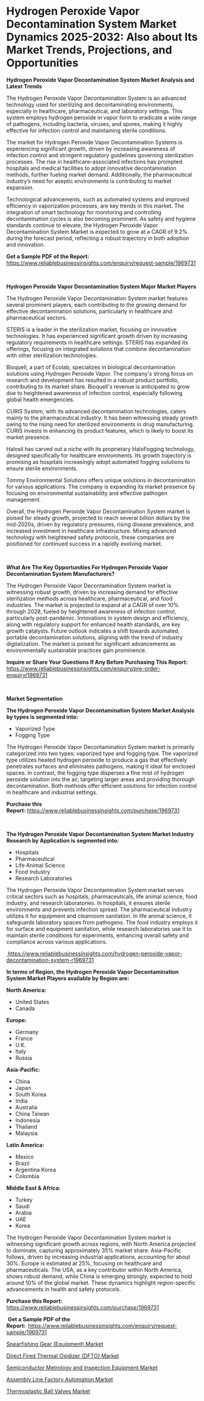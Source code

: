 <p><h1>Hydrogen Peroxide Vapor Decontamination System Market Dynamics 2025-2032: Also about Its Market Trends, Projections, and Opportunities</h1></p><p><strong>Hydrogen Peroxide Vapor Decontamination System Market Analysis and Latest Trends</strong></p>
<p><p>The Hydrogen Peroxide Vapor Decontamination System is an advanced technology used for sterilizing and decontaminating environments, especially in healthcare, pharmaceutical, and laboratory settings. This system employs hydrogen peroxide in vapor form to eradicate a wide range of pathogens, including bacteria, viruses, and spores, making it highly effective for infection control and maintaining sterile conditions.</p><p>The market for Hydrogen Peroxide Vapor Decontamination Systems is experiencing significant growth, driven by increasing awareness of infection control and stringent regulatory guidelines governing sterilization processes. The rise in healthcare-associated infections has prompted hospitals and medical facilities to adopt innovative decontamination methods, further fueling market demand. Additionally, the pharmaceutical industry’s need for aseptic environments is contributing to market expansion.</p><p>Technological advancements, such as automated systems and improved efficiency in vaporization processes, are key trends in this market. The integration of smart technology for monitoring and controlling decontamination cycles is also becoming prominent. As safety and hygiene standards continue to elevate, the Hydrogen Peroxide Vapor Decontamination System Market is expected to grow at a CAGR of 9.2% during the forecast period, reflecting a robust trajectory in both adoption and innovation.</p></p>
<p><strong>Get a Sample PDF of the Report:&nbsp;</strong> <a href="https://www.reliablebusinessinsights.com/enquiry/request-sample/1969731?utm_campaign=1873&utm_medium=2&utm_source=Github&utm_content=ia&utm_term=02032025&utm_id=hydrogen-peroxide-vapor-decontamination-system">https://www.reliablebusinessinsights.com/enquiry/request-sample/1969731</a></p>
<p>&nbsp;</p>
<p><strong>Hydrogen Peroxide Vapor Decontamination System Major Market Players</strong></p>
<p><p>The Hydrogen Peroxide Vapor Decontamination System market features several prominent players, each contributing to the growing demand for effective decontamination solutions, particularly in healthcare and pharmaceutical sectors.</p><p>STERIS is a leader in the sterilization market, focusing on innovative technologies. It has experienced significant growth driven by increasing regulatory requirements in healthcare settings. STERIS has expanded its offerings, focusing on integrated solutions that combine decontamination with other sterilization technologies.</p><p>Bioquell, a part of Ecolab, specializes in biological decontamination solutions using Hydrogen Peroxide Vapor. The company's strong focus on research and development has resulted in a robust product portfolio, contributing to its market share. Bioquell's revenue is anticipated to grow due to heightened awareness of infection control, especially following global health emergencies.</p><p>CURIS System, with its advanced decontamination technologies, caters mainly to the pharmaceutical industry. It has been witnessing steady growth owing to the rising need for sterilized environments in drug manufacturing. CURIS invests in enhancing its product features, which is likely to boost its market presence.</p><p>Halosil has carved out a niche with its proprietary HaloFogging technology, designed specifically for healthcare environments. Its growth trajectory is promising as hospitals increasingly adopt automated fogging solutions to ensure sterile environments.</p><p>Tommy Environmental Solutions offers unique solutions in decontamination for various applications. The company is expanding its market presence by focusing on environmental sustainability and effective pathogen management.</p><p>Overall, the Hydrogen Peroxide Vapor Decontamination System market is poised for steady growth, projected to reach several billion dollars by the mid-2020s, driven by regulatory pressures, rising disease prevalence, and increased investment in healthcare infrastructure. Mixing advanced technology with heightened safety protocols, these companies are positioned for continued success in a rapidly evolving market.</p></p>
<p>&nbsp;</p>
<p><strong>What Are The Key Opportunities For Hydrogen Peroxide Vapor Decontamination System Manufacturers?</strong></p>
<p><p>The Hydrogen Peroxide Vapor Decontamination System market is witnessing robust growth, driven by increasing demand for effective sterilization methods across healthcare, pharmaceutical, and food industries. The market is projected to expand at a CAGR of over 10% through 2028, fueled by heightened awareness of infection control, particularly post-pandemic. Innovations in system design and efficiency, along with regulatory support for enhanced health standards, are key growth catalysts. Future outlook indicates a shift towards automated, portable decontamination solutions, aligning with the trend of industry digitalization. The market is poised for significant advancements as environmentally sustainable practices gain prominence.</p></p>
<p><strong>Inquire or Share Your Questions If Any Before Purchasing This Report:</strong> <a href="https://www.reliablebusinessinsights.com/enquiry/pre-order-enquiry/1969731?utm_campaign=1873&utm_medium=2&utm_source=Github&utm_content=ia&utm_term=02032025&utm_id=hydrogen-peroxide-vapor-decontamination-system">https://www.reliablebusinessinsights.com/enquiry/pre-order-enquiry/1969731</a></p>
<p>&nbsp;</p>
<p><strong>Market Segmentation</strong></p>
<p><strong>The Hydrogen Peroxide Vapor Decontamination System Market Analysis by types is segmented into:</strong></p>
<p><ul><li>Vaporized Type</li><li>Fogging Type</li></ul></p>
<p><p>The Hydrogen Peroxide Vapor Decontamination System market is primarily categorized into two types: vaporized type and fogging type. The vaporized type utilizes heated hydrogen peroxide to produce a gas that effectively penetrates surfaces and eliminates pathogens, making it ideal for enclosed spaces. In contrast, the fogging type disperses a fine mist of hydrogen peroxide solution into the air, targeting larger areas and providing thorough decontamination. Both methods offer efficient solutions for infection control in healthcare and industrial settings.</p></p>
<p><strong>Purchase this Report:&nbsp;</strong><a href="https://www.reliablebusinessinsights.com/purchase/1969731?utm_campaign=1873&utm_medium=2&utm_source=Github&utm_content=ia&utm_term=02032025&utm_id=hydrogen-peroxide-vapor-decontamination-system">https://www.reliablebusinessinsights.com/purchase/1969731</a></p>
<p>&nbsp;</p>
<p><strong>The Hydrogen Peroxide Vapor Decontamination System Market Industry Research by Application is segmented into:</strong></p>
<p><ul><li>Hospitals</li><li>Pharmaceutical</li><li>Life Animal Science</li><li>Food Industry</li><li>Research Laboratories</li></ul></p>
<p><p>The Hydrogen Peroxide Vapor Decontamination System market serves critical sectors such as hospitals, pharmaceuticals, life animal science, food industry, and research laboratories. In hospitals, it ensures sterile environments and prevents infection spread. The pharmaceutical industry utilizes it for equipment and cleanroom sanitation. In life animal science, it safeguards laboratory spaces from pathogens. The food industry employs it for surface and equipment sanitation, while research laboratories use it to maintain sterile conditions for experiments, enhancing overall safety and compliance across various applications.</p></p>
<p><a href="https://www.reliablebusinessinsights.com/hydrogen-peroxide-vapor-decontamination-system-r1969731?utm_campaign=1873&utm_medium=2&utm_source=Github&utm_content=ia&utm_term=02032025&utm_id=hydrogen-peroxide-vapor-decontamination-system">&nbsp;https://www.reliablebusinessinsights.com/hydrogen-peroxide-vapor-decontamination-system-r1969731</a></p>
<p><strong>In terms of Region, the Hydrogen Peroxide Vapor Decontamination System Market Players available by Region are:</strong></p>
<p>
    <p> <strong> North America: </strong>
        <ul>
            <li>United States</li>
            <li>Canada</li>
        </ul>
        </p> 
    <p> <strong> Europe: </strong>
        <ul>
            <li>Germany</li>
            <li>France</li>
            <li>U.K.</li>
            <li>Italy</li>
            <li>Russia</li>
        </ul>
        </p> 
    <p> <strong> Asia-Pacific: </strong>
        <ul>
            <li>China</li>
            <li>Japan</li>
            <li>South Korea</li>
            <li>India</li>
            <li>Australia</li>
            <li>China Taiwan</li>
            <li>Indonesia</li>
            <li>Thailand</li>
            <li>Malaysia</li>
        </ul>
        </p> 
    <p> <strong> Latin America: </strong>
        <ul>
            <li>Mexico</li>
            <li>Brazil</li>
            <li>Argentina Korea</li>
            <li>Colombia</li>
        </ul>
        </p> 
    <p> <strong> Middle East & Africa: </strong>
        <ul>
            <li>Turkey</li>
            <li>Saudi</li>
            <li>Arabia</li>
            <li>UAE</li>
            <li>Korea</li>
        </ul>
    </p>
    </p>
<p><p>The Hydrogen Peroxide Vapor Decontamination System market is witnessing significant growth across regions, with North America projected to dominate, capturing approximately 35% market share. Asia-Pacific follows, driven by increasing industrial applications, accounting for about 30%. Europe is estimated at 25%, focusing on healthcare and pharmaceuticals. The USA, as a key contributor within North America, shows robust demand, while China is emerging strongly, expected to hold around 10% of the global market. These dynamics highlight region-specific advancements in health and safety protocols.</p></p>
<p><strong>Purchase this Report: </strong><a href="https://www.reliablebusinessinsights.com/purchase/1969731?utm_campaign=1873&utm_medium=2&utm_source=Github&utm_content=ia&utm_term=02032025&utm_id=hydrogen-peroxide-vapor-decontamination-system">https://www.reliablebusinessinsights.com/purchase/1969731</a></p>
<p>&nbsp;<strong>Get a Sample PDF of the Report:&nbsp;&nbsp;</strong><a href="https://www.reliablebusinessinsights.com/enquiry/request-sample/1969731?utm_campaign=1873&utm_medium=2&utm_source=Github&utm_content=ia&utm_term=02032025&utm_id=hydrogen-peroxide-vapor-decontamination-system">https://www.reliablebusinessinsights.com/enquiry/request-sample/1969731</a></p>
<p><strong></strong></p>
<p><p><a href="https://github.com/debowflaggqw/Market-Research-Report-List-1/blob/main/spearfishing-gear-equipment-market.md?utm_campaign=1873&utm_medium=2&utm_source=Github&utm_content=ia&utm_term=02032025&utm_id=hydrogen-peroxide-vapor-decontamination-system">Spearfishing Gear (Equipment) Market</a></p><p><a href="https://github.com/yarnsstaret1/Market-Research-Report-List-1/blob/main/direct-fired-thermal-oxidizer-dfto-market.md?utm_campaign=1873&utm_medium=2&utm_source=Github&utm_content=ia&utm_term=02032025&utm_id=hydrogen-peroxide-vapor-decontamination-system">Direct Fired Thermal Oxidizer (DFTO) Market</a></p><p><a href="https://github.com/weisonmanych/Market-Research-Report-List-1/blob/main/semiconductor-metrology-and-inspection-equipment-market.md?utm_campaign=1873&utm_medium=2&utm_source=Github&utm_content=ia&utm_term=02032025&utm_id=hydrogen-peroxide-vapor-decontamination-system">Semiconductor Metrology and Inspection Equipment Market</a></p><p><a href="https://github.com/eymermanda0p/Market-Research-Report-List-1/blob/main/assembly-line-factory-automation-market.md?utm_campaign=1873&utm_medium=2&utm_source=Github&utm_content=ia&utm_term=02032025&utm_id=hydrogen-peroxide-vapor-decontamination-system">Assembly Line Factory Automation Market</a></p><p><a href="https://github.com/guzasbahsas/Market-Research-Report-List-1/blob/main/thermoplastic-ball-valves-market.md?utm_campaign=1873&utm_medium=2&utm_source=Github&utm_content=ia&utm_term=02032025&utm_id=hydrogen-peroxide-vapor-decontamination-system">Thermoplastic Ball Valves Market</a></p></p>
